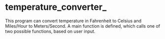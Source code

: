 # temperature_converter_
This program can convert temperature in Fahrenheit to Celsius and Miles/Hour to Meters/Second. A main function is defined, which calls one of two possible functions, based on user input.
